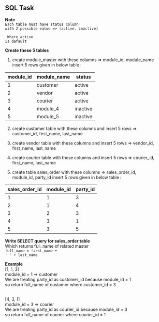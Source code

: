 ## SQL Task

**Note** <br/>
<code>Each table must have status column with 2 possible value => [active, inactive] <br/><br/>
Where active is default </code>

**Create these 5 tables**
1. create module_master with these columns => module_id, module_name 
       insert 5 rows given in below table :
       
| module_id | module_name | status |
|--|--|--|
| 1 | customer | active |
| 2 | vendor | active |
| 3 | courier | active |
| 4 | module_4 | inactive |
| 5 | module_5 | inactive |


       
2. create customer table with these columns  and insert 5 rows => customer_id, first_name, last_name

3. create vendor table with these columns and insert 5 rows  => vendor_id, first_name, last_name

4. create courier table with these columns  and insert 5 rows => courier_id, first_name, last_name
       
5. create table sales_order with these columns  => sales_order_id, module_id, party_id
	insert 5 rows given in below table :
	
| sales_order_id | module_id | party_id |
|--|--|--|
| 1 | 1 | 3 |
| 2 | 1 | 4 |
| 3 | 2 | 3 |
| 4 | 3 | 1 |
| 5 | 3 | 5 |


**Write SELECT query for sales_order table** <br/>
Which returns full_name of related master <br/>
<code>full_name = first_name + ' ' + last_name</code><br/>

**Example** <br/>
[1, 1, 3] <br/>
module_id = 1 => customer <br/>
We are treating party_id as customer_id because module_id = 1 <br/>
so return full_name of customer where customer_id = 3 <br/><br/>

[4, 3, 1] <br/>
module_id = 3 => courier <br/>
We are treating party_id as courier_id because module_id = 3 <br/>
so return full_name of courier where courier_id = 1
